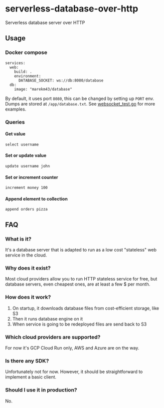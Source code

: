 # serverless-database-over-http
Serverless database server over HTTP

## Usage
### Docker compose
```
services:
  web:
    build: .
    environment:
      DATABASE_SOCKET: ws://db:8080/database
  db:
    image: "marekm43/database"
```
By default, it uses port `8080`, this can be changed by setting up `PORT` env. Dumps are stored at `/app/database.txt`.
See [websocket_test.go](websocket_test.go) for more examples.

### Queries
#### Get value
```
select username
```

#### Set or update value
```
update username john
```

#### Set or increment counter
```
increment money 100
```

#### Append element to collection
```
append orders pizza
```

## FAQ
### What is it?
It's a database server that is adapted to run as a low cost "stateless" web service in the cloud.

### Why does it exist?
Most cloud providers allow you to run HTTP stateless service for free, but database servers, even cheapest ones, are at least a few $ per month.

### How does it work?
1. On startup, it downloads database files from cost-efficient storage, like S3
2. Then it runs database engine on it
3. When service is going to be redeployed files are send back to S3

### Which cloud providers are supported?
For now it's GCP Cloud Run only, AWS and Azure are on the way.

### Is there any SDK?
Unfortunately not for now. However, it should be straightforward to implement a basic client.

### Should I use it in production?
No.
